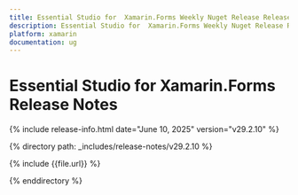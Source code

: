 ```yaml
---
title: Essential Studio for  Xamarin.Forms Weekly Nuget Release Release Notes  
description: Essential Studio for  Xamarin.Forms Weekly Nuget Release Release Notes  
platform: xamarin
documentation: ug
---
```


# Essential Studio for  Xamarin.Forms  Release Notes  

{% include release-info.html date="June 10, 2025"  version="v29.2.10" %}

{% directory path: _includes/release-notes/v29.2.10 %}

{% include {{file.url}} %}

{% enddirectory %}